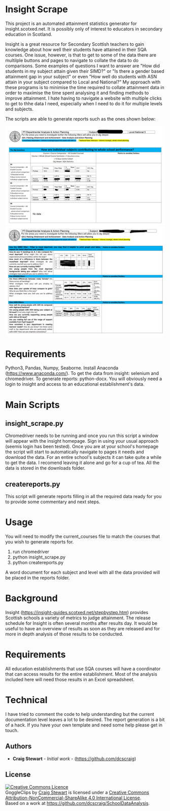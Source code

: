 # Insight Scrape
This project is an automated attainment statistics generator for insight.scotxed.net. It is possibly only of interest to educators in secondary education in Scotland.

Insight is a great resource for Secondary Scottish teachers to gain knowledge about how well their students have attained in their SQA courses. One issue, however, is that to get to some of the data there are multilple buttons and pages to navigate to collate the data to do comparisons. Some examples of questions I want to answer are "How did students in my subject attain given their SIMD?" or "Is there a gender based attainment gap in your subject" or even "How well do students with ASN attain in your subject compared to Local and National?" My approach with these programs is to minimise the time required to collate attainment data in order to maximise the time spent analysing it and finding methods to improve attainment. I hate having to navigate a website with multiple clicks to get to thhe data I need, especially when I need to do it for multiple levels and subjects. 

The scripts are able to generate reports such as the ones shown below:

<img src="https://github.com/dcscraig/InsightScrape/blob/main/reportpage1.png" width="800">
<img src="https://github.com/dcscraig/InsightScrape/blob/main/reportpage2.png" width="800">


# Requirements

Python3, Pandas, Numpy, Seaborne. Install Anaconda (https://www.anaconda.com/). To get the data from insight: selenium and chromedriver. To generate reports: python-docx. You will obviously need a login to insight and access to an educational establishment's data.

# Main Scripts 

## insight_scrape.py 
Chromedriver needs to be running and once you run this script a window will appear with the insight homepage. Sign in using your usual approach (seemis login has been tested). Once you are at your school's homepage the script will start to automatically navigate to pages it needs and download the data. For an entire school's subjects it can take quite a while to get the data. I recomend leaving it alone and go for a cup of tea. All the data is stored in the downloads folder.

## createreports.py
This script will generate reports filling in all the required data ready for you to provide some commentary and next steps. 


# Usage
You will need to modify the current_courses file to match the courses that you wish to generate reports for.

1. run chromedriver
2. python insight_scrape.py 
3. python createreports.py

A word document for each subject and level with all the data provided will be placed in the reports folder.

# Background
Insight (https://insight-guides.scotxed.net/stepbystep.htm) provides Scottish schools a variety of metrics to judge attainment. The release schedule for Insight is often several months after results day. It would be useful to have an overview of results as soon as they are released and for more in depth analysis of those results to be conducted.

# Requirements
All education establishments that use SQA courses will have a coordinator that can access results for the entire establishment. Most of the analysis included here will need those results in an Excel spreadsheet.

# Technical
I have tried to comment the code to help understanding but the current documentation level leaves a lot to be desired. The report generation is a bit of a hack. If you have your own template and need some help please get in touch.

## Authors
* **Craig Stewart** - *Initial work* - (https://github.com/dcscraig)
## License

<a rel="license" href="http://creativecommons.org/licenses/by-nc-sa/4.0/"><img alt="Creative Commons Licence" style="border-width:0" src="https://i.creativecommons.org/l/by-nc-sa/4.0/88x31.png" /></a><br /><span xmlns:dct="http://purl.org/dc/terms/" property="dct:title">GoggleClips</span> by <a xmlns:cc="http://creativecommons.org/ns#" href="https://github.com/dcscraig/GoggleClips" property="cc:attributionName" rel="cc:attributionURL">Craig Stewart</a> is licensed under a <a rel="license" href="http://creativecommons.org/licenses/by-nc-sa/4.0/">Creative Commons Attribution-NonCommercial-ShareAlike 4.0 International License</a>.<br />Based on a work at <a xmlns:dct="http://purl.org/dc/terms/" href="https://github.com/dcscraig/SchoolDataAnalysis" rel="dct:source">https://github.com/dcscraig/SchoolDataAnalysis</a>.
